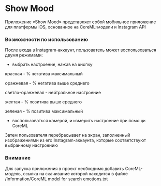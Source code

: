 # Show Mood
Приложение «Show Mood» представляет собой мобильное приложение для платформы iOS, основанное на CoreML-модели и Instagram API

### Возможности по использованию
После входа в Instagram-аккаунт, пользователь может воспользоваться двумя режимами:
- выбрать настроение, нажав на кнопку

красная - % негатива максимальный

оранжевая - % негатива выше среднего

светло-оранжевая - нейтральное настроение

желтая - % позитива выше среднего

зеленая - % позитива максимальный

- воспользоваться камерой, и измерить настроение при помощи CoreML

Затем пользователя перебрасывает на экран, заполненный изображениями из его Instagram-аккаунта, которые соответствуют выбранному настроению

### Внимание
Для запуска приложения в проект необходимо добавить CoreML-модель, ссылка на скачивание которой находится в файле /Information/CoreML model for search emotions.txt

